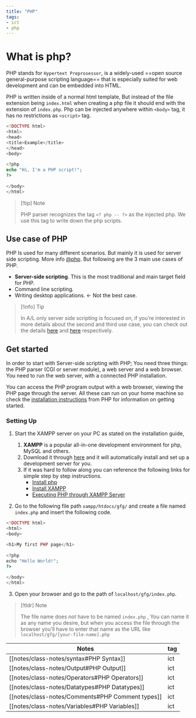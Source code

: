 ```yaml
---
title: "PHP"
tags: 
- ict
- php
---
```


# What is php?

PHP stands for `Hypertext Preprosessor`, is a widely-used ==open source general-purpose scripting language== that is especially suited for web development and can be embedded into HTML.

PHP is written inside of a normal html template, But instead of the file extension being `index.html` when creating a php file it should end with the extension of `index.php`. Php can be injected anywhere within `<body>` tag, it has no restrictions as `<script>` tag. 

```php {title="index.php"}
<!DOCTYPE html>  
<html>  
<head>  
<title>Example</title>  
</head>  
<body>  
  
<?php  
echo "Hi, I'm a PHP script!";  
?>  
  
</body>  
</html>
```

>[!tip] Note
>
>PHP parser recognizes the tag `<? php -- ?>` as the injected php. We use this tag to write down the php scripts.

## Use case of PHP
PHP Is used for many different scenarios. But mainly it is used for server side scripting. More info [@php](https://www.php.net/manual/en/intro-whatcando.php). But following are the 3 main use cases of PHP.

- **Server-side scripting**. This is the most traditional and main target field for PHP. 
- Command line scripting. 
- Writing desktop applications. ← Not the best case.

>[!info] Tip
>
>In A/L only server side scripting is focused on, if you’re interested in more details about the second and third use case, you can check out the details [here](https://www.php.net/manual/en/intro-whatcando.php#:~:text=Command%20line%20scripting,for%20more%20information.) and [here](https://www.php.net/manual/en/intro-whatcando.php#:~:text=Writing%20desktop%20applications,PHP%2DGTK%2C%20visit) respectively.

## Get started
In order to start with Server-side scripting with PHP; You need three things: the PHP parser (CGI or server module), a web server and a web browser. You need to run the web server, with a connected PHP installation. 

You can access the PHP program output with a web browser, viewing the PHP page through the server. All these can run on your home machine so check the [installation instructions](https://www.php.net/manual/en/install.windows.php) from PHP for information on getting started. 

### Setting Up
1. Start the XAMPP server on your PC as stated on the installation guide, 
	1. **XAMPP** is a popular all-in-one development environment for php, MySQL and others.
	2. Download it through [here](https://www.apachefriends.org/) and it will automatically install and set up a development server for you.
	3. If it was hard to follow along you can reference the following links for simple step by step instructions. 
		- [Install php](https://www.geeksforgeeks.org/how-to-install-php-in-windows-10/) 
		- [Install XAMPP](https://www.geeksforgeeks.org/how-to-install-xampp-on-windows/?ref=rp)
		- [Executing PHP through XAMPP Server](https://www.geeksforgeeks.org/how-to-execute-php-script-in-website-using-xampp-webserver/?ref=rp)

2. Go to the following file path `xampp/htdocs/gfg/` and create a file named `index.php` and insert the following code.

```php
<!DOCTYPE html>  
<html>  
<body>  

<h1>My first PHP page</h1>  
  
<?php  
echo "Hello World!";  
?>  
  
</body>  
</html>
```

3. Open your browser and go to the path of `localhost/gfg/index.php`.
>[!tldr] Note
>
>The file name does not have to be named `index.php` , You can name it as any name you desire, but when you access the file through the browser you’ll have to enter that name as the URL like `localhost/gfg/[your-file-name].php`

| Notes                                   | tag |
| --------------------------------------- | --- |
| [[notes/class-notes/syntax#PHP Syntax]] | ict | 
| [[notes/class-notes/Output#PHP Output]] | ict | 
| [[notes/class-notes/Operators#PHP Operators]] | ict | 
| [[notes/class-notes/Datatypes#PHP Datatypes]] | ict | 
| [[notes/class-notes/Comments#PHP Comment types]] | ict | 
| [[notes/class-notes/Variables#PHP Variables]] | ict | 